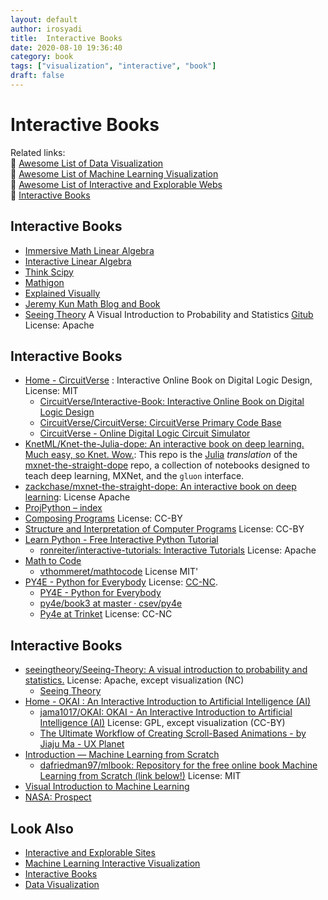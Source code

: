 ```yaml
---
layout: default
author: irosyadi
title:  Interactive Books
date: 2020-08-10 19:36:40
category: book
tags: ["visualization", "interactive", "book"]
draft: false
---
```


# Interactive Books

Related links:  
🔗 [Awesome List of Data Visualization](/note/data-visualization)  
🔗 [Awesome List of Machine Learning Visualization](/research/ml-visualization)  
🔗 [Awesome List of Interactive and Explorable Webs](/app/interactive-explorable-web)  
🔗 [Interactive Books](/book/interactive-book)  

## Interactive Books
- [Immersive Math Linear Algebra](https://immersivemath.com/ila/index.html)
- [Interactive Linear Algebra](https://textbooks.math.gatech.edu/ila/)
- [Think Scipy](https://runestone.academy/runestone/books/published/thinkcspy/index.html)
- [Mathigon](https://mathigon.org/)
- [Explained Visually](https://setosa.io/ev/)
- [Jeremy Kun Math Blog and Book](https://jeremykun.com/)
- [Seeing Theory](https://seeing-theory.brown.edu/index.html) A Visual Introduction to Probability and Statistics [Gitub](https://github.com/seeingtheory/Seeing-Theory) License: Apache

## Interactive Books
* [Home - CircuitVerse](https://learn.circuitverse.org/) : Interactive Online Book on Digital Logic Design, License: MIT
    * [CircuitVerse/Interactive-Book: Interactive Online Book on Digital Logic Design](https://github.com/CircuitVerse/Interactive-Book)
    * [CircuitVerse/CircuitVerse: CircuitVerse Primary Code Base](https://github.com/CircuitVerse/CircuitVerse)
    * [CircuitVerse - Online Digital Logic Circuit Simulator](https://circuitverse.org/)
* [KnetML/Knet-the-Julia-dope: An interactive book on deep learning. Much easy, so Knet. Wow.](https://github.com/KnetML/Knet-the-Julia-dope): This repo is the [Julia](https://github.com/JuliaLang/julia) *translation* of the [mxnet-the-straight-dope](https://github.com/zackchase/mxnet-the-straight-dope) repo, a collection of notebooks designed to teach deep learning, MXNet, and the `gluon` interface.
* [zackchase/mxnet-the-straight-dope: An interactive book on deep learning](https://github.com/zackchase/mxnet-the-straight-dope): License Apache
* [ProjPython – index](http://projectpython.net/chapter00/index.html)
* [Composing Programs](http://composingprograms.com/) License: CC-BY
* [ Structure and Interpretation of Computer Programs](https://mitpress.mit.edu/sites/default/files/sicp/index.html) License: CC-BY
* [Learn Python - Free Interactive Python Tutorial](https://www.learnpython.org/)
    * [ronreiter/interactive-tutorials: Interactive Tutorials](https://github.com/ronreiter/interactive-tutorials) License: Apache
* [Math to Code](https://mathtocode.com/)
    * [vthommeret/mathtocode](https://github.com/vthommeret/mathtocode) License MIT'
* [PY4E - Python for Everybody](https://www.py4e.com/) License: [CC-NC](https://github.com/csev/py4e/blob/master/TRANSLATION.md).
    * [PY4E - Python for Everybody](https://www.py4e.com/book)
    * [py4e/book3 at master · csev/py4e](https://github.com/csev/py4e/tree/master/book3)
    * [Py4e at Trinket](https://books.trinket.io/pfe/index.html) License: CC-NC

## Interactive Books
- [seeingtheory/Seeing-Theory: A visual introduction to probability and statistics.](https://github.com/seeingtheory/Seeing-Theory) License: Apache, except visualization (NC)
    - [Seeing Theory](https://seeing-theory.brown.edu/)
- [Home - OKAI : An Interactive Introduction to Artificial Intelligence (AI)](https://okai.brown.edu/)
    - [jama1017/OKAI: OKAI - An Interactive Introduction to Artificial Intelligence (AI)](https://github.com/jama1017/OKAI) License: GPL, except visualization (CC-BY)
    - [The Ultimate Workflow of Creating Scroll-Based Animations - by Jiaju Ma - UX Planet](https://uxplanet.org/the-ultimate-workflow-of-creating-scroll-based-animations-7366b670630)
- [Introduction — Machine Learning from Scratch](https://dafriedman97.github.io/mlbook/content/introduction.html)
    - [dafriedman97/mlbook: Repository for the free online book Machine Learning from Scratch (link below!)](https://github.com/dafriedman97/mlbook) License: MIT
- [Visual Introduction to Machine Learning](http://www.r2d3.us/)
- [NASA: Prospect](http://nasaprospect.com/)

## Look Also
- [Interactive and Explorable Sites](../app/interactive-explorable-web.md)
- [Machine Learning Interactive Visualization](../research/ml-visualization.md)
- [Interactive Books](../book/interactive-book.md)
- [Data Visualization](../note/data-visualization.md)